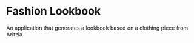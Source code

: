 # Fashion Lookbook

An application that generates a lookbook based on a clothing piece from Aritzia. 
